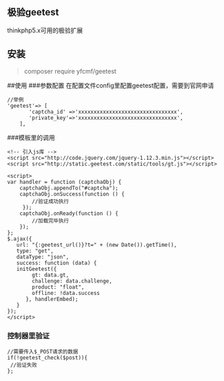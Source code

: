## 极验geetest
thinkphp5.x可用的极验扩展

## 安装
> composer require yfcmf/geetest

##使用
###参数配置
在配置文件config里配置geetest配置，需要到官网申请

~~~
//举例
'geetest'=> [
       'captcha_id' =>'xxxxxxxxxxxxxxxxxxxxxxxxxxxxxxxx',
       'private_key'=>'xxxxxxxxxxxxxxxxxxxxxxxxxxxxxxxx',
    ],
~~~

###模板里的调用

~~~
<!-- 引入js库 -->
<script src="http://code.jquery.com/jquery-1.12.3.min.js"></script>
<script src="http://static.geetest.com/static/tools/gt.js"></script>

<script>
var handler = function (captchaObj) {
    captchaObj.appendTo("#captcha");
    captchaObj.onSuccess(function () {
        //验证成功执行
     });
    captchaObj.onReady(function () {
        //加载完毕执行
    });
};
$.ajax({
   url: "{:geetest_url()}?t=" + (new Date()).getTime(),
   type: "get",
   dataType: "json",
   success: function (data) {
   initGeetest({
        gt: data.gt,
        challenge: data.challenge,
        product: "float", 
        offline: !data.success 
      }, handlerEmbed);
   }
});
</script>
~~~
### 控制器里验证
~~~
//需要传入$_POST请求的数据
if(!geetest_check($post)){
 //验证失败
};
~~~
